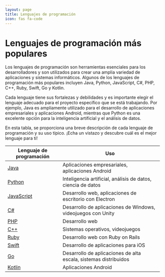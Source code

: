 ```yaml
---
layout: page
title: Lenguajes de programación
icon: fas fa-code	
---
```



# Lenguajes de programación más populares

Los lenguajes de programación son herramientas esenciales para los desarrolladores y son utilizados para crear una amplia variedad de aplicaciones y sistemas informáticos. Algunos de los lenguajes de programación más populares incluyen Java, Python, JavaScript, C#, PHP, C++, Ruby, Swift, Go y Kotlin.

Cada lenguaje tiene sus fortalezas y debilidades y es importante elegir el lenguaje adecuado para el proyecto específico que se está trabajando. Por ejemplo, Java es ampliamente utilizado para el desarrollo de aplicaciones empresariales y aplicaciones Android, mientras que Python es una excelente opción para la inteligencia artificial y el análisis de datos.

En esta tabla, se proporciona una breve descripción de cada lenguaje de programación y su uso típico. ¡Echa un vistazo y descubre cuál es el mejor lenguaje para ti!


| Lenguaje de programación | Uso 
| --- | --- |
| [Java](https://es.wikipedia.org/wiki/Java_(lenguaje_de_programaci%C3%B3n)) | Aplicaciones empresariales, aplicaciones Android | 
| [Python](https://es.wikipedia.org/wiki/Python) | Inteligencia artificial, análisis de datos, ciencia de datos |
| [JavaScript](https://es.wikipedia.org/wiki/JavaScript) | Desarrollo web, aplicaciones de escritorio con Electron |
| [C#](https://es.wikipedia.org/wiki/C_Sharp) | Desarrollo de aplicaciones de Windows, videojuegos con Unity | 
| [PHP](https://es.wikipedia.org/wiki/PHP) | Desarrollo web | 
| [C++](https://es.wikipedia.org/wiki/C%2B%2B) | Sistemas operativos, videojuegos | 
| [Ruby](https://es.wikipedia.org/wiki/Ruby) | Desarrollo web con Ruby on Rails | 
| [Swift](https://es.wikipedia.org/wiki/Swift_(lenguaje_de_programaci%C3%B3n)) | Desarrollo de aplicaciones para iOS | 
| [Go](https://es.wikipedia.org/wiki/Go_(lenguaje_de_programaci%C3%B3n)) | Desarrollo de aplicaciones de alta escala, sistemas distribuidos | 
| [Kotlin](https://es.wikipedia.org/wiki/Kotlin) | Aplicaciones Android | 
